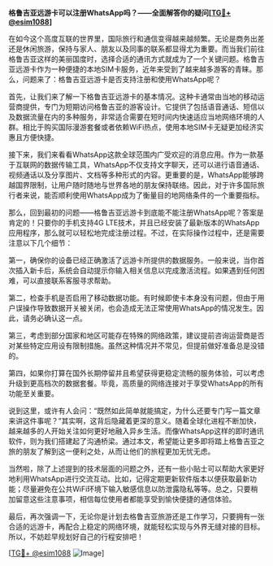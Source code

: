 **格鲁吉亚远游卡可以注册WhatsApp吗？——全面解答你的疑问[[TG💪+ @esim1088](https://t.me/s/esim1088)]**

在如今这个高度互联的世界里，国际旅行和通信变得越来越频繁。无论是商务出差还是休闲旅游，保持与家人、朋友以及同事的联系都显得尤为重要。而当我们前往格鲁吉亚这样的美丽国度时，选择合适的通讯方式就成为了一个关键问题。格鲁吉亚远游卡作为一种便捷的本地SIM卡服务，近年来受到了越来越多游客的青睐。那么，问题来了：格鲁吉亚远游卡是否支持注册和使用WhatsApp呢？

首先，让我们来了解一下格鲁吉亚远游卡的基本情况。这种卡通常由当地的移动运营商提供，专门为短期访问格鲁吉亚的游客设计。它提供了包括语音通话、短信以及数据流量在内的多种服务，非常适合需要在短时间内快速适应当地网络环境的人群。相比于购买国际漫游套餐或者依赖WiFi热点，使用本地SIM卡无疑更加经济实惠且方便快捷。

接下来，我们来看看WhatsApp这款全球范围内广受欢迎的消息应用。作为一款基于互联网的数据传输工具，WhatsApp不仅支持文字聊天，还可以进行语音通话、视频通话以及分享图片、文档等多种形式的内容。更重要的是，WhatsApp能够跨越国界限制，让用户随时随地与世界各地的朋友保持联络。因此，对于许多国际旅行者来说，能否顺利使用WhatsApp成为了衡量目的地网络条件的一个重要指标。

那么，回到最初的问题——格鲁吉亚远游卡到底能不能注册WhatsApp呢？答案是肯定的！只要你的手机支持4G LTE技术，并且已经安装了最新版本的WhatsApp应用程序，那么就可以轻松地完成注册过程。不过，在实际操作过程中，还是需要注意以下几个细节：

第一，确保你的设备已经正确激活了远游卡所提供的数据服务。一般来说，当你首次插入新卡后，系统会自动提示你输入相关信息以完成激活流程。如果遇到任何困难，可以直接联系客服寻求帮助。

第二，检查手机是否启用了移动数据功能。有时候即使卡本身没有问题，但由于用户误操作导致数据开关被关闭，也会造成无法正常使用WhatsApp的情况发生。因此，请务必确认这一点。

第三，考虑到部分国家和地区可能存在特殊的网络政策，建议提前咨询运营商是否对某些特定应用设有限制措施。虽然这种情况并不常见，但提前做好准备总是没错的。

第四，如果你打算在国外长期停留并且希望获得更稳定流畅的服务体验，可以考虑升级到更高档次的数据套餐。毕竟，高质量的网络连接对于享受WhatsApp的所有功能至关重要。

说到这里，或许有人会问：“既然如此简单就能搞定，为什么还要专门写一篇文章来讲这件事呢？”其实啊，这背后隐藏着更深的意义。随着全球化进程不断加快，越来越多的人开始关注如何更好地融入异乡生活。而像WhatsApp这样的即时通讯软件，则为我们搭建起了沟通桥梁。通过本文，希望能让更多即将踏上格鲁吉亚之旅的朋友了解到这一便利之处，从而让他们的旅程更加无忧无虑。

当然啦，除了上述提到的技术层面的问题之外，还有一些小贴士可以帮助大家更好地利用WhatsApp进行交流互动。比如，记得定期更新软件版本以便获取最新功能；尽量避免在公共WiFi环境下输入敏感信息以防泄露隐私等等。总之，只要稍加留意这些注意事项，相信每位使用者都能享受到愉快便捷的通信体验。

最后，再次强调一下，无论你是计划去格鲁吉亚旅游还是工作学习，只要拥有一张合适的远游卡，再配合上稳定的网络环境，就能轻松实现与外界无缝对接的目标。所以，不妨趁早规划好自己的行程安排吧！

[[TG💪+ @esim1088](https://t.me/s/esim1088) ![Image](https://i.postimg.cc/4NQfJmqS/Snipaste-2025-05-13-00-14-12.png)]